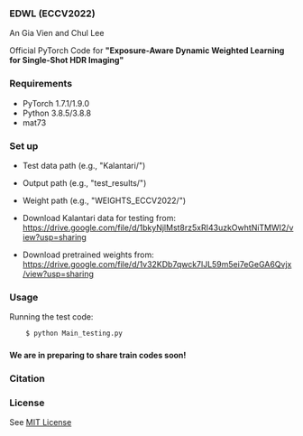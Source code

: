 ### EDWL (ECCV2022)

An Gia Vien and Chul Lee

Official PyTorch Code for **"Exposure-Aware Dynamic Weighted Learning for Single-Shot HDR Imaging"**

### Requirements
- PyTorch 1.7.1/1.9.0
- Python 3.8.5/3.8.8
- mat73

### Set up
- Test data path (e.g., "Kalantari/")
- Output path (e.g., "test_results/")
- Weight path (e.g., "WEIGHTS_ECCV2022/")

- Download Kalantari data for testing from: https://drive.google.com/file/d/1bkyNjlMst8rz5xRI43uzkOwhtNiTMWI2/view?usp=sharing
- Download pretrained weights from: https://drive.google.com/file/d/1v32KDb7qwck7lJL59m5ei7eGeGA6Qvjx/view?usp=sharing

### Usage
Running the test code:
```
    $ python Main_testing.py
```

###
**We are in preparing to share train codes soon!**

### Citation

### License
See [MIT License](https://github.com/viengiaan/EDWL/blob/main/LICENSE)
